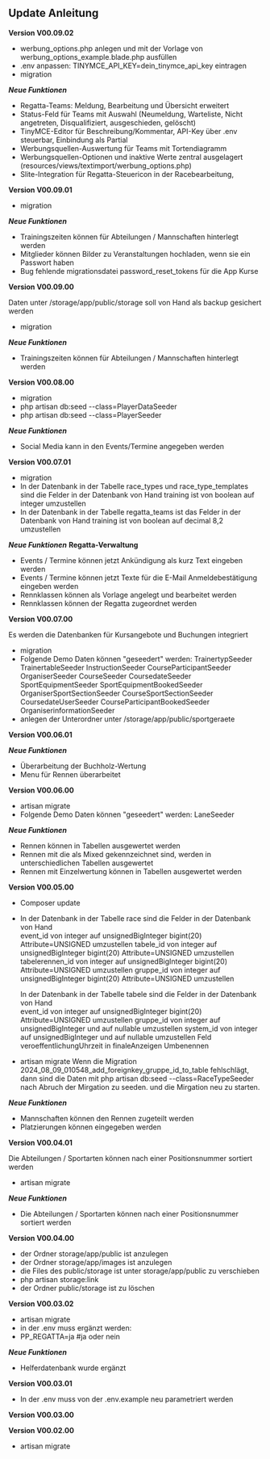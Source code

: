 ## Update Anleitung
**Version V00.09.02**

- werbung_options.php anlegen und mit der Vorlage von werbung_options_example.blade.php ausfüllen
- .env anpassen: TINYMCE_API_KEY=dein_tinymce_api_key eintragen
- migration

***Neue Funktionen***
- Regatta-Teams: Meldung, Bearbeitung und Übersicht erweitert
- Status-Feld für Teams mit Auswahl (Neumeldung, Warteliste, Nicht angetreten, Disqualifiziert, ausgeschieden, gelöscht)
- TinyMCE-Editor für Beschreibung/Kommentar, API-Key über .env steuerbar, Einbindung als Partial
- Werbungsquellen-Auswertung für Teams mit Tortendiagramm
- Werbungsquellen-Optionen und inaktive Werte zentral ausgelagert (resources/views/textimport/werbung_options.php)
- Slite-Integration für Regatta-Steuericon in der Racebearbeitung, 

**Version V00.09.01**

- migration

***Neue Funktionen***
- Trainingszeiten können für Abteilungen / Mannschaften hinterlegt werden
- Mitglieder können Bilder zu Veranstaltungen hochladen, wenn sie ein Passwort haben
- Bug fehlende migrationsdatei password_reset_tokens für die App Kurse
 
**Version V00.09.00**

Daten unter /storage/app/public/storage soll von Hand als backup gesichert werden
- migration

***Neue Funktionen***
- Trainingszeiten können für Abteilungen / Mannschaften hinterlegt werden

**Version V00.08.00**

- migration
- php artisan db:seed --class=PlayerDataSeeder
- php artisan db:seed --class=PlayerSeeder

***Neue Funktionen***
- Social Media kann in den Events/Termine angegeben werden 

**Version V00.07.01**

- migration
- In der Datenbank in der Tabelle race_types und race_type_templates sind die Felder in der Datenbank von Hand
  training ist von boolean auf integer umzustellen
- In der Datenbank in der Tabelle regatta_teams ist das Felder in der Datenbank von Hand
  training ist von boolean auf decimal 8,2 umzustellen

***Neue Funktionen***
****Regatta-Verwaltung****
- Events / Termine können jetzt Ankündigung als kurz Text eingeben werden
- Events / Termine können jetzt Texte für die E-Mail Anmeldebestätigung eingeben werden
- Rennklassen können als Vorlage angelegt und bearbeitet werden
- Rennklassen können der Regatta zugeordnet werden

**Version V00.07.00**

Es werden die Datenbanken für Kursangebote und Buchungen integriert
- migration
- Folgende Demo Daten können "geseedert" werden:
   TrainertypSeeder
   TrainertableSeeder
   InstructionSeeder
   CourseParticipantSeeder
   OrganiserSeeder
   CourseSeeder
   CoursedateSeeder
   SportEquipmentSeeder
   SportEquipmentBookedSeeder
   OrganiserSportSectionSeeder
   CourseSportSectionSeeder
   CoursedateUserSeeder
   CourseParticipantBookedSeeder
   OrganiserinformationSeeder
-  anlegen der Unterordner unter /storage/app/public/sportgeraete

**Version V00.06.01**

***Neue Funktionen***
- Überarbeitung der Buchholz-Wertung
- Menu für Rennen überarbeitet

**Version V00.06.00**

- artisan migrate
- Folgende Demo Daten können "geseedert" werden:
    LaneSeeder

***Neue Funktionen***
- Rennen können in Tabellen ausgewertet werden
- Rennen mit die als Mixed gekennzeichnet sind, werden in unterschiedlichen Tabellen ausgewertet
- Rennen mit Einzelwertung können in Tabellen ausgewertet werden

**Version V00.05.00**

- Composer update
- In der Datenbank in der Tabelle race sind die Felder in der Datenbank von Hand  
  event_id von integer auf unsignedBigInteger bigint(20) Attribute=UNSIGNED umzustellen
  tabele_id von integer auf unsignedBigInteger bigint(20) Attribute=UNSIGNED umzustellen
  tabelerennen_id von integer auf unsignedBigInteger bigint(20) Attribute=UNSIGNED umzustellen
  gruppe_id von integer auf unsignedBigInteger bigint(20) Attribute=UNSIGNED umzustellen
  
  In der Datenbank in der Tabelle tabele sind die Felder in der Datenbank von Hand  
  event_id von integer auf unsignedBigInteger bigint(20) Attribute=UNSIGNED umzustellen
  gruppe_id von integer auf unsignedBigInteger und auf nullable umzustellen
  system_id von integer auf unsignedBigInteger und auf nullable umzustellen
  Feld veroeffentlichungUhrzeit in finaleAnzeigen Umbenennen

- artisan migrate
  Wenn die Migration 2024_08_09_010548_add_foreignkey_gruppe_id_to_table fehlschlägt, dann sind die Daten mit php artisan db:seed --class=RaceTypeSeeder nach Abruch der Mirgation zu seeden.
  und die Mirgation neu zu starten.


***Neue Funktionen***
- Mannschaften können den Rennen zugeteilt werden
- Platzierungen können eingegeben werden

**Version V00.04.01**

Die Abteilungen / Sportarten können nach einer Positionsnummer sortiert werden
- artisan migrate

***Neue Funktionen***
- Die Abteilungen / Sportarten können nach einer Positionsnummer sortiert werden
 
**Version V00.04.00**

- der Ordner storage/app/public ist anzulegen
- der Ordner storage/app/images ist anzulegen
- die Files des public/storage ist unter storage/app/public zu verschieben
- php artisan storage:link
- der Ordner public/storage ist zu löschen

**Version V00.03.02**

- artisan migrate
- in der .env muss ergänzt werden:
- PP_REGATTA=ja #ja oder nein

***Neue Funktionen***
- Helferdatenbank wurde ergänzt

**Version V00.03.01**

- In der .env muss von der .env.example neu parametriert werden

**Version V00.03.00**

**Version V00.02.00**

- artisan migrate

